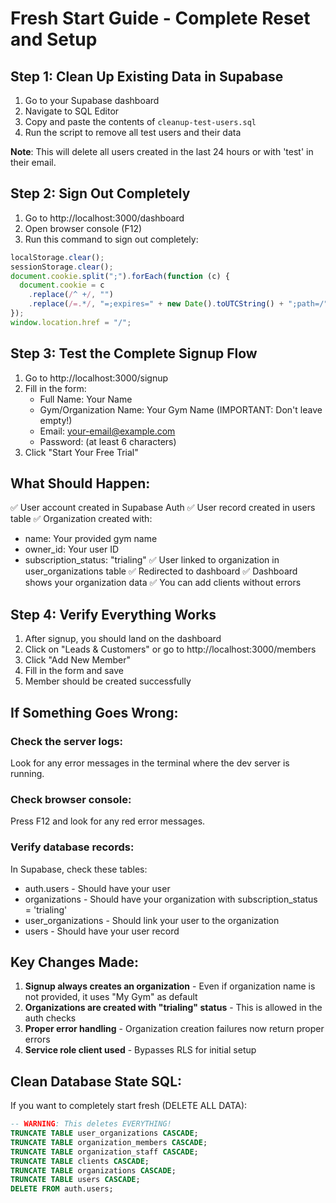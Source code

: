 # Fresh Start Guide - Complete Reset and Setup

## Step 1: Clean Up Existing Data in Supabase

1. Go to your Supabase dashboard
2. Navigate to SQL Editor
3. Copy and paste the contents of `cleanup-test-users.sql`
4. Run the script to remove all test users and their data

**Note**: This will delete all users created in the last 24 hours or with 'test' in their email.

## Step 2: Sign Out Completely

1. Go to http://localhost:3000/dashboard
2. Open browser console (F12)
3. Run this command to sign out completely:

```javascript
localStorage.clear();
sessionStorage.clear();
document.cookie.split(";").forEach(function (c) {
  document.cookie = c
    .replace(/^ +/, "")
    .replace(/=.*/, "=;expires=" + new Date().toUTCString() + ";path=/");
});
window.location.href = "/";
```

## Step 3: Test the Complete Signup Flow

1. Go to http://localhost:3000/signup
2. Fill in the form:
   - Full Name: Your Name
   - Gym/Organization Name: Your Gym Name (IMPORTANT: Don't leave empty!)
   - Email: your-email@example.com
   - Password: (at least 6 characters)
3. Click "Start Your Free Trial"

## What Should Happen:

✅ User account created in Supabase Auth
✅ User record created in users table
✅ Organization created with:

- name: Your provided gym name
- owner_id: Your user ID
- subscription_status: "trialing"
  ✅ User linked to organization in user_organizations table
  ✅ Redirected to dashboard
  ✅ Dashboard shows your organization data
  ✅ You can add clients without errors

## Step 4: Verify Everything Works

1. After signup, you should land on the dashboard
2. Click on "Leads & Customers" or go to http://localhost:3000/members
3. Click "Add New Member"
4. Fill in the form and save
5. Member should be created successfully

## If Something Goes Wrong:

### Check the server logs:

Look for any error messages in the terminal where the dev server is running.

### Check browser console:

Press F12 and look for any red error messages.

### Verify database records:

In Supabase, check these tables:

- auth.users - Should have your user
- organizations - Should have your organization with subscription_status = 'trialing'
- user_organizations - Should link your user to the organization
- users - Should have your user record

## Key Changes Made:

1. **Signup always creates an organization** - Even if organization name is not provided, it uses "My Gym" as default
2. **Organizations are created with "trialing" status** - This is allowed in the auth checks
3. **Proper error handling** - Organization creation failures now return proper errors
4. **Service role client used** - Bypasses RLS for initial setup

## Clean Database State SQL:

If you want to completely start fresh (DELETE ALL DATA):

```sql
-- WARNING: This deletes EVERYTHING!
TRUNCATE TABLE user_organizations CASCADE;
TRUNCATE TABLE organization_members CASCADE;
TRUNCATE TABLE organization_staff CASCADE;
TRUNCATE TABLE clients CASCADE;
TRUNCATE TABLE organizations CASCADE;
TRUNCATE TABLE users CASCADE;
DELETE FROM auth.users;
```
